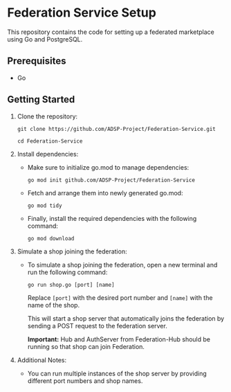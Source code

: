 # Federation Service Setup

This repository contains the code for setting up a federated marketplace using Go and PostgreSQL.

## Prerequisites

- Go

## Getting Started

1. Clone the repository:

   `git clone https://github.com/ADSP-Project/Federation-Service.git`

   `cd Federation-Service`

2. Install dependencies:

   - Make sure to initialize go.mod to manage dependencies:
   
      `go mod init github.com/ADSP-Project/Federation-Service`

   - Fetch and arrange them into newly generated go.mod:
   
      `go mod tidy`

   - Finally, install the required dependencies with the following command:
   
      `go mod download`

3. Simulate a shop joining the federation:
   - To simulate a shop joining the federation, open a new terminal and run the following command:

     `go run shop.go [port] [name]`

     Replace `[port]` with the desired port number and `[name]` with the name of the shop.

     This will start a shop server that automatically joins the federation by sending a POST request to the federation server.

     **Important:** Hub and AuthServer from Federation-Hub should be running so that shop can join Federation.

4. Additional Notes:
   - You can run multiple instances of the shop server by providing different port numbers and shop names.

